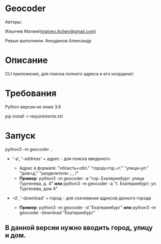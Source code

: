 # Geocoder
Aвторы:

Ильичев Матвей(matvey.ilichev@gmail.com)

Ревью выполнили: Анкудинов Александр

# Описание
CLI приложение, для поиска полного адреса и его координат.

# Требования

Python версии не ниже 3.6

pip install -r requirements.txt

# Запуск

python3 -m geocoder ..
- '-a', '-address' + адрес - для поиска введеного 
 	- Адрес в формате:
                             "область=обл." 
                             "город=гор.=г." 
                             "улица=ул." 
                             "дом=д." 
                             "разделители: ; , /"
	- **Пример**: python3 -m geocoder -a "гор. Екатеринбург; улица Тургенева, д. 4" **или** python3 -m geocoder -a "г. Екатеринбург; ул. Тургенева, дом 4"
	
- -d', '-download' + город - для скачивания адресов данного города
  - **Пример**: python3 -m geocoder -d "Екатеринбург" **или** python3 -m geocoder -download "Екатеринбург"

## В данной версии нужно вводить город, улицу и дом.
